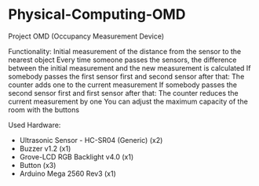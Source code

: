 # Physical-Computing-OMD
Project OMD (Occupancy Measurement Device)

Functionality:
Initial measurement of the distance from the sensor to the nearest object
Every time someone passes the sensors, the difference between the initial measurement and the new measurement is calculated
If somebody passes the first sensor first and second sensor after that: The counter adds one to the current measurement
If somebody passes the second sensor first and first sensor after that: The counter reduces the current measurement by one
You can adjust the maximum capacity of the room with the buttons

Used Hardware:
- Ultrasonic Sensor - HC-SR04 (Generic) (x2)
- Buzzer v1.2 (x1)
- Grove-LCD RGB Backlight v4.0 (x1)
- Button (x3)
- Arduino Mega 2560 Rev3 (x1)
